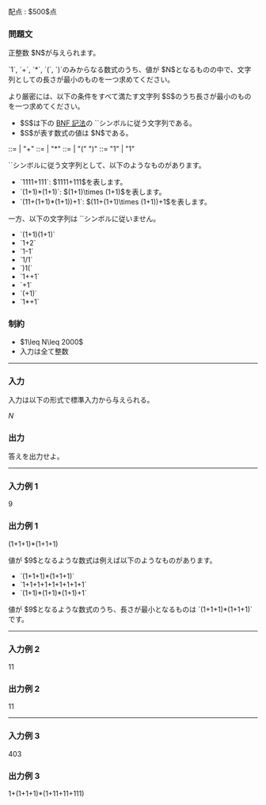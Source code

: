 
<div>

<span>

<span>

<p>
配点 : $500$点
</p>

<div>

<section>

### **問題文**

<p>
正整数 $N$が与えられます。
</p>

<p>
`1`, `+`, `*`, `(`, `)`のみからなる数式のうち、値が $N$となるものの中で、文字列としての長さが最小のものを一つ求めてください。
</p>

<p>
より厳密には、以下の条件をすべて満たす文字列 $S$のうち長さが最小のものを一つ求めてください。
</p>

<ul>

<li>
$S$は下の <a href="https://ja.wikipedia.org/wiki/%E3%83%90%E3%83%83%E3%82%AB%E3%82%B9%E3%83%BB%E3%83%8A%E3%82%A6%E3%82%A2%E8%A8%98%E6%B3%95">BNF 記法</a>の `<expr>`シンボルに従う文字列である。
</li>

<li>
$S$が表す数式の値は $N$である。
</li>

</ul>

<div>

<expr>   ::= <term> | <expr> "+" <term>
<term>   ::= <factor> | <term> "*" <factor>
<factor> ::= <number> | "(" <expr> ")"
<number> ::= "1" | "1" <number> 

</div>

<p>
`<expr>`シンボルに従う文字列として、以下のようなものがあります。
</p>

<ul>

<li>
`1111+111`: $1111+111$を表します。
</li>

<li>
`(1+1)*(1+1)`: $(1+1)\times (1+1)$を表します。
</li>

<li>
`(11+(1+1)*(1+1))+1`: $(11+(1+1)\times (1+1))+1$を表します。
</li>

</ul>

<p>
一方、以下の文字列は `<expr>`シンボルに従いません。
</p>

<ul>

<li>
`(1+1)(1+1)`
</li>

<li>
`1+2`
</li>

<li>
`1-1`
</li>

<li>
`1/1`
</li>

<li>
`)1(`
</li>

<li>
`1++1`
</li>

<li>
`+1`
</li>

<li>
`(+1)`
</li>

<li>
`1*+1`
</li>

</ul>

</section>

</div>

<div>

<section>

### **制約**

<ul>

<li>
$1\leq N\leq 2000$
</li>

<li>
入力は全て整数
</li>

</ul>

</section>

</div>

---

<div>

<div>

<section>

### **入力**

<p>
入力は以下の形式で標準入力から与えられる。
</p>

<div>

$N$
</div>

</section>

</div>

<div>

<section>

### **出力**

<p>
答えを出力せよ。
</p>

</section>

</div>

</div>

---

<div>

<section>

### **入力例 1**

<div>

9

</div>

</section>

</div>

<div>

<section>

### **出力例 1**

<div>

(1+1+1)*(1+1+1)

</div>

<p>
値が $9$となるような数式は例えば以下のようなものがあります。
</p>

<ul>

<li>
`(1+1+1)*(1+1+1)`
</li>

<li>
`1+1+1+1+1+1+1+1+1`
</li>

<li>
`(1+1)*(1+1)*(1+1)+1`
</li>

</ul>

<p>
値が $9$となるような数式のうち、長さが最小となるものは `(1+1+1)*(1+1+1)`です。
</p>

</section>

</div>

---

<div>

<section>

### **入力例 2**

<div>

11

</div>

</section>

</div>

<div>

<section>

### **出力例 2**

<div>

11

</div>

</section>

</div>

---

<div>

<section>

### **入力例 3**

<div>

403

</div>

</section>

</div>

<div>

<section>

### **出力例 3**

<div>

1+(1+1+1)*(1+11+11+111)

</div>

</section>

</div>

</span>

</span>

</div>
